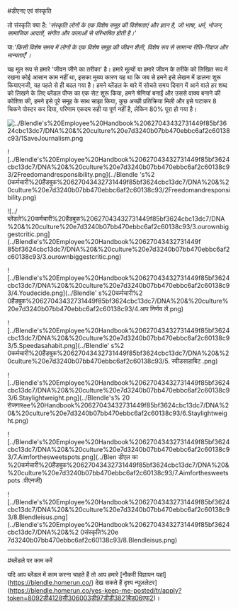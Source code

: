 #डीएनए एवं संस्कृति

तो संस्कृति क्या है: *'संस्कृति लोगों के एक विशेष समूह की विशेषताएं और ज्ञान है, जो भाषा, धर्म, भोजन, सामाजिक आदतों, संगीत और कलाओं से परिभाषित होती है।'*

या:*'किसी विशेष समय में लोगों के एक विशेष समूह की जीवन शैली, विशेष रूप से सामान्य रीति-रिवाज और मान्यताएँ'।*

यह मूल रूप से हमारे 'जीवन जीने का तरीका' है। हमारे मूल्यों या हमारे जीवन के तरीके को लिखित रूप में रखना कोई आसान काम नहीं था, इसका मुख्य कारण यह था कि जब से हमने इसे लेखन में डालना शुरू कियाएनजी, यह पहले से ही बदल गया है। हमने ब्लेंडल के बारे में सोचते समय दिमाग में आने वाले हर शब्द को लिखने के लिए ब्लेंडल पीप्स का एक सेट शुरू किया, हमने श्रेणियां बनाईं और उससे वाक्य बनाने की कोशिश की, हमने इसे पूरे समूह के साथ साझा किया, कुछ अच्छी प्रतिक्रिया मिली और इसे घटाकर 8 चिकने पोस्टर कर दिया, परिणाम एकदम सही या पूर्ण नहीं है, लेकिन 80% पूरा हो गया है।

![../Blendle's%20Employee%20Handbook%20627043432731449f85bf3624cbc13dc7/DNA%20&%20culture%20e7d3240b07bb470ebbc6af2c60138c93/1SaveJournalism.png](../Blendle's%20Employee%20Handbook%20627043432731449f85bf3624cbc13dc7/DNA%20&%20culture%20e7d3240b07bb470ebbc6af2c60138c93/1SaveJournalism.png)

![../Blendle's%20Employee%20Handbook%20627043432731449f85bf3624cbc13dc7/DNA%20&%20culture%20e7d3240b07bb470ebbc6af2c60138c93/2Freedomandresponsibility.png](../Blendle 's%2 0कर्मचारी%20हैंडबुक%20627043432731449f85bf3624cbc13dc7/DNA%20&%20culture%20e7d3240b07bb470ebbc6af2c60138c93/2Freedomandresponsibility.png)

![../ब्लेंडले%20कर्मचारी%20हैंडबुक%20627043432731449f85bf3624cbc13dc7/DNA%20&%20culture%20e7d3240b07bb470ebbc6af2c60138c93/3.ourownbiggestcritic.png](../Blendle's%20Employee%20Handbook%20627043432731449f 85bf3624cbc13dc7/DNA%20&%20culture%20e7d3240b07bb470ebbc6af2c60138c93/3.ourownbiggestcritic.png)

![../Blendle's%20Employee%20Handbook%20627043432731449f85bf3624cbc13dc7/DNA%20&%20culture%20e7d3240b07bb470ebbc6af2c60138c93/4.Youdecide.png](../Blendle' s%20कर्मचारी%2 0हैंडबुक%20627043432731449f85bf3624cbc13dc7/DNA%20&%20culture%20e7d3240b07bb470ebbc6af2c60138c93/4.आप निर्णय लें.png)

![../Blendle's%20Employee%20Handbook%20627043432731449f85bf3624cbc13dc7/DNA%20&%20culture%20e7d3240b07bb470ebbc6af2c60138c93/5.Speedasahabit.png](../Blendle' s%2 0कर्मचारी%20हैंडबुक%20627043432731449f85bf3624cbc13dc7/DNA%20&%20culture%20e7d3240b07bb470ebbc6af2c60138c93/5. स्पीडसाहाबिट .png)

![../Blendle's%20Employee%20Handbook%20627043432731449f85bf3624cbc13dc7/DNA%20&%20culture%20e7d3240b07bb470ebbc6af2c60138c93/6.Staylightweight.png](../Blendle's% 20 रोजगारee%20Handbook%20627043432731449f85bf3624cbc13dc7/DNA%20&%20culture%20e7d3240b07bb470ebbc6af2c60138c93/6.Staylightweight.png)

![../Blendle's%20Employee%20Handbook%20627043432731449f85bf3624cbc13dc7/DNA%20&%20culture%20e7d3240b07bb470ebbc6af2c60138c93/7.Aimforthesweetspots.png](../Blen डीएल का %20कर्मचारी%20हैंडबुक%20627043432731449f85bf3624cbc13dc7/DNA%20&%20culture%20e7d3240b07bb470ebbc6af2c60138c93/7.Aimforthesweetspots .पीएनजी)

![../Blendle's%20Employee%20Handbook%20627043432731449f85bf3624cbc13dc7/DNA%20&%20culture%20e7d3240b07bb470ebbc6af2c60138c93/8.Blendleisus.png](../Blendle's%20Employee%20Handbook%20627043432731449f85bf3624cbc13dc7/DNA%20&%2 0संस्कृति%20e 7d3240b07bb470ebbc6af2c60138c93/8.Blendleisus.png)

---

#ब्लेंडले पर काम करें

यदि आप ब्लेंडल में काम करना चाहते हैं तो आप हमारे [नौकरी विज्ञापन यहां] (https://blendle.homerun.co/) देख सकते हैं दृश्य न्यूज़लेटर](https://blendle.homerun.co/yes-keep-me-posted/tr/apply?token=8092डी4128सी306003डी97डीडी3821बैड06एफ2)।